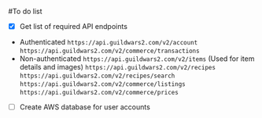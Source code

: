 #To do list
- [x] Get list of required API endpoints
* Authenticated
  `https://api.guildwars2.com/v2/account`
  `https://api.guildwars2.com/v2/commerce/transactions`
* Non-authenticated
  `https://api.guildwars2.com/v2/items` (Used for item details and images)
  `https://api.guildwars2.com/v2/recipes`
  `https://api.guildwars2.com/v2/recipes/search`
  `https://api.guildwars2.com/v2/commerce/listings`
  `https://api.guildwars2.com/v2/commerce/prices`
- [ ] Create AWS database for user accounts